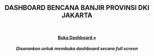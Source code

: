 <div id="top"></div>
<br/>
<div align="center">
  </a>

  <h2 align="center">DASHBOARD BENCANA BANJIR PROVINSI DKI JAKARTA</h3>

  <p align="center">
    <br /> 
    <br />
    <a href="https://public.tableau.com/views/DASHBOARDBENCANABANJIRPROVINSIDKIJAKARTA/Dashboard1?:language=en-US&:display_count=n&:origin=viz_share_link"><strong>Buka Dashboard »</strong></a>
    <h5>Disarankan untuk membuka dashboard secara full screen</h5>
